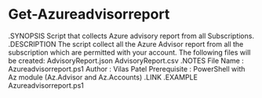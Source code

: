 # Get-Azureadvisorreport

.SYNOPSIS
    Script that collects Azure advisory report from all Subscriptions.
.DESCRIPTION
    The script collect all the Azure Advisor report from all the subscription which are permitted with your account.
    The following files will be created:
    AdvisoryReport.json
    AdvisoryReport.csv
.NOTES
    File Name      : Azureadvisorreport.ps1
    Author         : Vilas Patel
    Prerequisite   : PowerShell with Az module (Az.Advisor and Az.Accounts) 
.LINK
.EXAMPLE
    Azureadvisorreport.ps1
